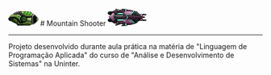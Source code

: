 ![alt text](https://github.com/Ygor-Vasconcelos/MountainShooter/blob/master/asset/Player1.png) # Mountain Shooter ![alt text](https://github.com/Ygor-Vasconcelos/MountainShooter/blob/master/asset/Player2.png)
************

Projeto desenvolvido durante aula prática
na matéria de "Linguagem de Programação Aplicada" 
do curso de "Análise e Desenvolvimento de Sistemas"
na Uninter.
